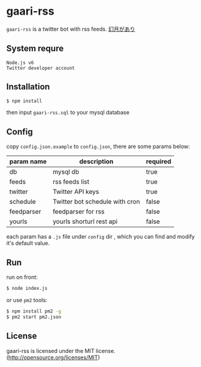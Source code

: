 # gaari-rss

`gaari-rss` is a twitter bot   with rss feeds. [幻月があり][e79fb6a1]

[e79fb6a1]: https://twitter.com/GaariRSS "幻月があり"

## System requre

```
Node.js v6
Twitter developer account
```

## Installation

```bash
$ npm install
```

then input `gaari-rss.sql` to your mysql database

## Config

copy `config.json.example` to `config.json`, there are some params below:

| param name | description                    | required |
| ---------- | ------------------------------ | -------- |
| db         | mysql db                       | true     |
| feeds      | rss feeds list                 | true     |
| twitter    | Twitter API keys               | true     |
| schedule   | Twitter bot schedule with cron | false    |
| feedparser | feedparser for rss             | false    |
| yourls     | yourls shorturl rest api       | false    |

each param has a `.js` file under `config` dir , which you can find and modify it's default value.

## Run

run on front:

```bash
$ node index.js
```

or use `pm2` tools:

```bash
$ npm install pm2 -g
$ pm2 start pm2.json
```

## License

gaari-rss is licensed under the MIT license. (<http://opensource.org/licenses/MIT>)
